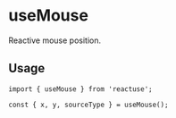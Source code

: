 # useMouse

Reactive mouse position.

## Usage

```tsx
import { useMouse } from 'reactuse';

const { x, y, sourceType } = useMouse();
```
